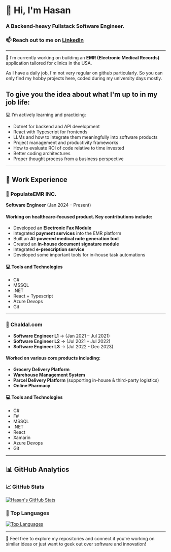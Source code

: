 # 👋 Hi, I'm Hasan
### A Backend-heavy Fullstack Software Engineer.
### 📫 Reach out to me on [LinkedIn](https://www.linkedin.com/in/hasan-75/)

---

🔭 I’m currently working on building an **EMR (Electronic Medical Records)** application tailored for clinics in the USA.

As I have a daily job, I'm not very regular on github particularly. So you can only find my hobby projects here, coded during my university days mostly.

## To give you the idea about what I'm up to in my job life:

💻 I’m actively learning and practicing:
- Dotnet for backend and API development 
- React with Typescript for frontends
- LLMs and how to integrate them meaningfully into software products  
- Project management and productivity frameworks
- How to evaluate ROI of code relative to time invested
- Better coding architectures
- Proper thought process from a business perspective

---

## 💼 Work Experience

### 🏢 **PopulateEMR INC.**  
**Software Engineer** (Jan 2024 – Present)

#### Working on healthcare-focused product. Key contributions include:
- Developed an **Electronic Fax Module**
- Integrated **payment services** into the EMR platform
- Built an **AI-powered medical note generation tool**
- Created an **in-house document signature module**
- Integrated **e-prescription service**
- Developed some important tools for in-house task automations

#### 💻 Tools and Technologies
- C#
- MSSQL  
- .NET
- React + Typescript
- Azure Devops
- Git

---

### 🏢 **Chaldal.com**  
- **Software Engineer L1** → (Jan 2021 – Jul 2021)
- **Software Engineer L2** → (Jul 2021 – Jul 2022)
- **Software Engineer L3** → (Jul 2022 - Dec 2023)

#### Worked on various core products including:
- **Grocery Delivery Platform**
- **Warehouse Management System**
- **Parcel Delivery Platform** (supporting in-house & third-party logistics)
- **Online Pharmacy**

#### 💻 Tools and Technologies
- C#  
- F#  
- MSSQL  
- .NET  
- React  
- Xamarin
- Azure Devops
- Git
---

## 📊 GitHub Analytics

### 📈 GitHub Stats
[![Hasan's GitHub Stats](https://github-readme-stats.vercel.app/api?username=hasan-75&show_icons=true&theme=default)](https://github.com/hasan-75)

### 🧠 Top Languages
[![Top Languages](https://github-readme-stats.vercel.app/api/top-langs/?username=hasan-75&layout=compact)](https://github.com/hasan-75)

---

💬 Feel free to explore my repositories and connect if you're working on similar ideas or just want to geek out over software and innovation!

